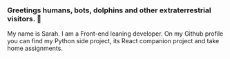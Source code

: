 ### Greetings humans, bots, dolphins and other extraterrestrial visitors. 👋

My name is Sarah. I am a Front-end leaning developer. On my Github profile you can find my Python side project, its React companion project and take home assignments.

<!--
**xgebi/xgebi** is a ✨ _special_ ✨ repository because its `README.md` (this file) appears on your GitHub profile.

Here are some ideas to get you started:

- 🔭 I’m currently working on ...
- 🌱 I’m currently learning ...
- 👯 I’m looking to collaborate on ...
- 🤔 I’m looking for help with ...
- 💬 Ask me about ...
- 📫 How to reach me: ...
- 😄 Pronouns: ...
- ⚡ Fun fact: ...
-->
